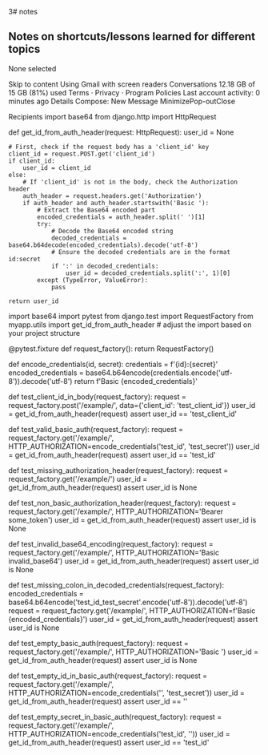 3# notes

## Notes on shortcuts/lessons learned for different topics

None selected

Skip to content
Using Gmail with screen readers
Conversations
12.18 GB of 15 GB (81%) used
Terms · Privacy · Program Policies
Last account activity: 0 minutes ago
Details
Compose:
New Message
	MinimizePop-outClose
	
Recipients
import base64
from django.http import HttpRequest

def get_id_from_auth_header(request: HttpRequest):
    user_id = None

    # First, check if the request body has a 'client_id' key
    client_id = request.POST.get('client_id')
    if client_id:
        user_id = client_id
    else:
        # If 'client_id' is not in the body, check the Authorization header
        auth_header = request.headers.get('Authorization')
        if auth_header and auth_header.startswith('Basic '):
            # Extract the Base64 encoded part
            encoded_credentials = auth_header.split(' ')[1]
            try:
                # Decode the Base64 encoded string
                decoded_credentials = base64.b64decode(encoded_credentials).decode('utf-8')
                # Ensure the decoded credentials are in the format id:secret
                if ':' in decoded_credentials:
                    user_id = decoded_credentials.split(':', 1)[0]
            except (TypeError, ValueError):
                pass

    return user_id




import base64
import pytest
from django.test import RequestFactory
from myapp.utils import get_id_from_auth_header  # adjust the import based on your project structure

@pytest.fixture
def request_factory():
    return RequestFactory()

def encode_credentials(id, secret):
    credentials = f'{id}:{secret}'
    encoded_credentials = base64.b64encode(credentials.encode('utf-8')).decode('utf-8')
    return f'Basic {encoded_credentials}'

def test_client_id_in_body(request_factory):
    request = request_factory.post('/example/', data={'client_id': 'test_client_id'})
    user_id = get_id_from_auth_header(request)
    assert user_id == 'test_client_id'

def test_valid_basic_auth(request_factory):
    request = request_factory.get('/example/', HTTP_AUTHORIZATION=encode_credentials('test_id', 'test_secret'))
    user_id = get_id_from_auth_header(request)
    assert user_id == 'test_id'

def test_missing_authorization_header(request_factory):
    request = request_factory.get('/example/')
    user_id = get_id_from_auth_header(request)
    assert user_id is None

def test_non_basic_authorization_header(request_factory):
    request = request_factory.get('/example/', HTTP_AUTHORIZATION='Bearer some_token')
    user_id = get_id_from_auth_header(request)
    assert user_id is None

def test_invalid_base64_encoding(request_factory):
    request = request_factory.get('/example/', HTTP_AUTHORIZATION='Basic invalid_base64')
    user_id = get_id_from_auth_header(request)
    assert user_id is None

def test_missing_colon_in_decoded_credentials(request_factory):
    encoded_credentials = base64.b64encode('test_id_test_secret'.encode('utf-8')).decode('utf-8')
    request = request_factory.get('/example/', HTTP_AUTHORIZATION=f'Basic {encoded_credentials}')
    user_id = get_id_from_auth_header(request)
    assert user_id is None

def test_empty_basic_auth(request_factory):
    request = request_factory.get('/example/', HTTP_AUTHORIZATION='Basic ')
    user_id = get_id_from_auth_header(request)
    assert user_id is None

def test_empty_id_in_basic_auth(request_factory):
    request = request_factory.get('/example/', HTTP_AUTHORIZATION=encode_credentials('', 'test_secret'))
    user_id = get_id_from_auth_header(request)
    assert user_id == ''

def test_empty_secret_in_basic_auth(request_factory):
    request = request_factory.get('/example/', HTTP_AUTHORIZATION=encode_credentials('test_id', ''))
    user_id = get_id_from_auth_header(request)
    assert user_id == 'test_id'
